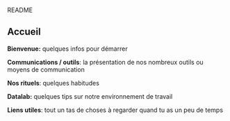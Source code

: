 README

## Accueil

**Bienvenue:** quelques infos pour démarrer

**Communications / outils**: la présentation de nos nombreux outils ou moyens de communication

**Nos rituels**: quelques habitudes

**Datalab:** quelques tips sur notre environnement de travail

**Liens utiles**: tout un tas de choses à regarder quand tu as un peu de temps